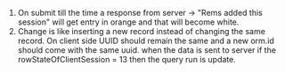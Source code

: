 1. On submit till the time a response from server -> "Rems added this session" will get entry in orange and that will become white.
2. Change is like inserting a new record instead of changing the same record.
   On client side UUID should remain the same and a new orm.id should come with the same uuid.
   when the data is sent to server if the rowStateOfClientSession = 13 then the query run is update.
